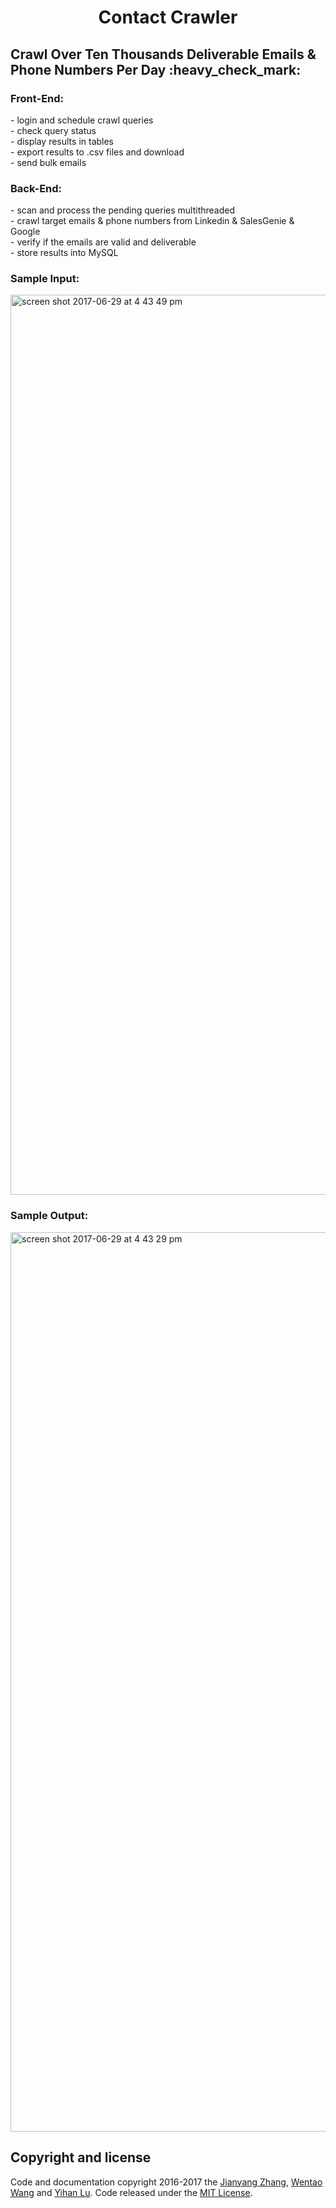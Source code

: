 
<h1 align="center">Contact Crawler</h1>
<h2>Crawl Over Ten Thousands Deliverable Emails & Phone Numbers Per Day :heavy_check_mark: </h2>

<h3>Front-End:</h3>
  - login and schedule crawl queries<br/>
  - check query status<br/>
  - display results in tables<br/>
  - export results to .csv files and download<br/>
  - send bulk emails<br/>
  
<h3>Back-End:</h3>
  - scan and process the pending queries multithreaded<br/>
  - crawl target emails & phone numbers from Linkedin & SalesGenie & Google<br/>
  - verify if the emails are valid and deliverable<br/>
  - store results into MySQL<br/>
 
<h3>Sample Input:</h3>
<img width="1440" alt="screen shot 2017-06-29 at 4 43 49 pm" src="https://user-images.githubusercontent.com/22739177/27715450-174e9b54-5cec-11e7-9515-ff5ce7ae7efb.png">

<h3>Sample Output:</h3>
<img width="1439" alt="screen shot 2017-06-29 at 4 43 29 pm" src="https://user-images.githubusercontent.com/22739177/27715449-174cd4fe-5cec-11e7-8b24-9e28d6d71581.png">

## Copyright and license
Code and documentation copyright 2016-2017 the [Jianyang Zhang](https://github.com/JianyangZhang), [Wentao Wang](https://github.com/wentao-wang) and [Yihan Lu](https://github.com/xdoobx). Code released under the [MIT License](https://github.com/JianyangZhang/EmailCrawler/blob/master/licence).
